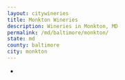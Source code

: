 ```yaml
---
layout: citywineries
title: Monkton Wineries
description: Wineries in Monkton, MD
permalink: /md/baltimore/monkton/
state: md
county: baltimore
city: monkton
---
```

-

